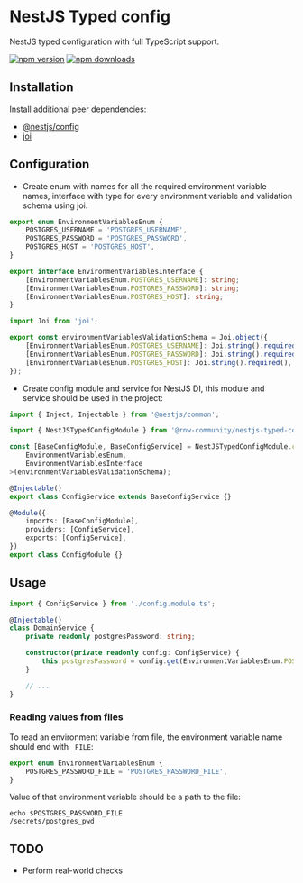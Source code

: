 # NestJS Typed config

NestJS typed configuration with full TypeScript support.

[![npm version](https://badge.fury.io/js/%40rnw-community%2Fnestjs-typed-config.svg)](https://badge.fury.io/js/%40rnw-community%2Fnestjs-typed-config)
[![npm downloads](https://img.shields.io/npm/dm/%40rnw-community%2Fnestjs-typed-config.svg)](https://www.npmjs.com/package/%40rnw-community%2Fnestjs-typed-config)

## Installation

Install additional peer dependencies:

-   [@nestjs/config](https://github.com/nestjs/config)
-   [joi](https://github.com/sideway/joi)

## Configuration

-   Create enum with names for all the required environment variable names, interface with type for every environment variable
    and validation schema using joi.

```ts
export enum EnvironmentVariablesEnum {
    POSTGRES_USERNAME = 'POSTGRES_USERNAME',
    POSTGRES_PASSWORD = 'POSTGRES_PASSWORD',
    POSTGRES_HOST = 'POSTGRES_HOST',
}

export interface EnvironmentVariablesInterface {
    [EnvironmentVariablesEnum.POSTGRES_USERNAME]: string;
    [EnvironmentVariablesEnum.POSTGRES_PASSWORD]: string;
    [EnvironmentVariablesEnum.POSTGRES_HOST]: string;
}

import Joi from 'joi';

export const environmentVariablesValidationSchema = Joi.object({
    [EnvironmentVariablesEnum.POSTGRES_USERNAME]: Joi.string().required(),
    [EnvironmentVariablesEnum.POSTGRES_PASSWORD]: Joi.string().required(),
    [EnvironmentVariablesEnum.POSTGRES_HOST]: Joi.string().required(),
});
```

-   Create config module and service for NestJS DI, this module and service should be used in the project:

```ts
import { Inject, Injectable } from '@nestjs/common';

import { NestJSTypedConfigModule } from '@rnw-community/nestjs-typed-config';

const [BaseConfigModule, BaseConfigService] = NestJSTypedConfigModule.create<
    EnvironmentVariablesEnum,
    EnvironmentVariablesInterface
>(environmentVariablesValidationSchema);

@Injectable()
export class ConfigService extends BaseConfigService {}

@Module({
    imports: [BaseConfigModule],
    providers: [ConfigService],
    exports: [ConfigService],
})
export class ConfigModule {}
```

## Usage

```ts
import { ConfigService } from './config.module.ts';

@Injectable()
class DomainService {
    private readonly postgresPassword: string;

    constructor(private readonly config: ConfigService) {
        this.postgresPassword = config.get(EnvironmentVariablesEnum.POSTGRES_PASSWORD);
    }

    // ...
}
```

### Reading values from files

To read an environment variable from file, the environment variable name should end with `_FILE`:

```ts
export enum EnvironmentVariablesEnum {
    POSTGRES_PASSWORD_FILE = 'POSTGRES_PASSWORD_FILE',
}
```

Value of that environment variable should be a path to the file:

```shell
echo $POSTGRES_PASSWORD_FILE
/secrets/postgres_pwd
```

## TODO

-   Perform real-world checks
